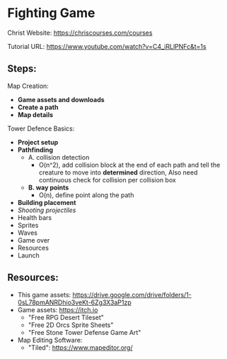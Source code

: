 # Fighting Game

Christ Website: https://chriscourses.com/courses

Tutorial URL: https://www.youtube.com/watch?v=C4_iRLlPNFc&t=1s

## Steps:

Map Creation:
 - **Game assets and downloads**
 - **Create a path**
 - **Map details**

Tower Defence Basics:
 - **Project setup**
 - **Pathfinding**
   - A. collision detection
     - O(n^2), add collision block at the end of each path
       and tell the creature to move into **determined** 
       direction, Also need continuous check for collision
       per collision box
   - **B. way points**
     - O(n), define point along the path
 - **Building placement**
 - *Shooting projectiles*
 - Health bars
 - Sprites
 - Waves
 - Game over
 - Resources
 - Launch


## Resources:

 - This game assets: https://drive.google.com/drive/folders/1-0sL78pmANRDhio3veKt-6Zg3X3aP1zp
 - Game assets: https://itch.io
   - "Free RPG Desert Tileset"
   - "Free 2D Orcs Sprite Sheets"
   - "Free Stone Tower Defense Game Art"
 - Map Editing Software:
   - "Tiled": https://www.mapeditor.org/